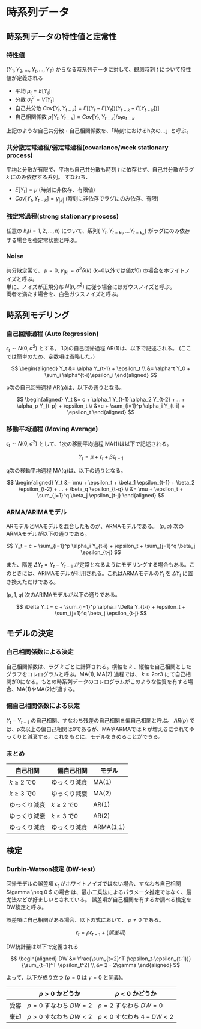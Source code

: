 # 時系列データ
## 時系列データの特性値と定常性
### 特性値
$(Y_1, Y_2, ..., Y_t,...,Y_T)$ からなる時系列データに対して、観測時刻 $t$ について特性値が定義される
- 平均 $\mu_t = E[Y_t]$
- 分散 $\sigma_t^2 = V[Y_t]$
- 自己共分散 $Cov[Y_t, Y_{t-k}] = E[(Y_t-E[Y_t])(Y_{t-k}-E[Y_{t-k}])]$
- 自己相関係数 $\rho[Y_t, Y_{t-k}] = Cov[Y_t, Y_{t-k}]/\sigma_t \sigma_{t-k}$

上記のような自己共分散・自己相関係数を、「時刻tにおけるh次の...」と呼ぶ。

### 共分散定常過程/弱定常過程(covariance/week stationary process)
平均と分散が有限で、平均も自己共分散も時刻 $t$ に依存せず、自己共分散がラグ $k$ にのみ依存する系列。
すなわち、
- $E[Y_t] = \mu$ (時刻に非依存、有限値) 
- $Cov[Y_t, Y_{t-k}] = \gamma_{|k|}$ (時刻に非依存でラグにのみ依存、有限) 

### 強定常過程(strong stationary process)
任意の $h_i (i=1,2,...,n)$ について、系列{ $Y_t,Y_{t-k_1}, ...Y_{t-k_n}$} がラグにのみ依存する場合を強定常状態と呼ぶ。

### Noise
共分散定常で、 $\mu=0$, $\gamma_{|k|} = \sigma^2\delta(k)$ (k=0以外では値が0) の場合をホワイトノイズと呼ぶ。    
単に、ノイズが正規分布 $N(\mu, \sigma^2)$ に従う場合にはガウスノイズと呼ぶ。    
両者を満たす場合を、白色ガウスノイズと呼ぶ。

## 時系列モデリング
### 自己回帰過程 (Auto Regression)
$\epsilon_t \sim N(0,\sigma^2)$ とする。
1次の自己回帰過程 AR(1)は、以下で記述される。
(ここでは簡単のため、定数項は省略した。)

$$
\begin{aligned} 
Y_t &= \alpha Y_{t-1} + \epsilon_t \\
&= \alpha^t Y_0 + \sum_i \alpha^{t-i}\epsilon_i
\end{aligned} 
$$

p次の自己回帰過程 AR(p)は、以下の通りとなる。

$$
\begin{aligned} 
Y_t &= c + \alpha_1 Y_{t-1} \alpha_2 Y_{t-2} +... + \alpha_p Y_{t-p}  + \epsilon_t \\
&=c + \sum_{i=1}^p \alpha_i Y_{t-i} + \epsilon_t
\end{aligned} 
$$

### 移動平均過程 (Moving Average)
$\epsilon_t \sim N(0,\sigma^2)$ として、1次の移動平均過程 MA(1)は以下で記述される。

$$
Y_t = \mu + \epsilon_t + \beta \epsilon_{t-1}
$$

q次の移動平均過程 MA(q)は、以下の通りとなる。

$$
\begin{aligned} 
Y_t &= \mu + \epsilon_t + \beta_1 \epsilon_{t-1} + \beta_2 \epsilon_{t-2} + ... + \beta_q \epsilon_{t-q} \\
&= \mu + \epsilon_t + \sum_{j=1}^q \beta_j \epsilon_{t-j}
\end{aligned} 
$$

### ARMA/ARIMAモデル
ARモデルとMAモデルを混合したものが、ARMAモデルである。
$(p,q)$ 次のARMAモデルが以下の通りである。

$$
Y_t = c + \sum_{i=1}^p \alpha_i Y_{t-i} + \epsilon_t + \sum_{j=1}^q \beta_j \epsilon_{t-j}
$$

また、階差 $\Delta Y_t = Y_t - Y_{t-1}$ が定常となるようにモデリングする場合もある。このときには、ARIMAモデルが利用される。これはARMAモデルの$Y_t$ を $\Delta Y_t$ に置き換えただけである。

$(p,1,q)$ 次のARIMAモデルが以下の通りである。

$$
\Delta Y_t = c + \sum_{i=1}^p \alpha_i \Delta Y_{t-i} + \epsilon_t + \sum_{j=1}^q \beta_j \epsilon_{t-j}
$$

## モデルの決定
### 自己相関係数による決定
自己相関係数は、ラグ $k$ ごとに計算される。横軸を $k$ 、縦軸を自己相関としたグラフをコレログラムと呼ぶ。MA(1), MA(2) 過程では、 $k \geq 2 or3$ にて自己相関が0になる。もとの時系列データのコレログラムがこのような性質を有する場合、MA(1)やMA(2)が適する。

### 偏自己相関係数による決定
$Y_t - Y_{t-1}$ の自己相関、すなわち残差の自己相関を偏自己相関と呼ぶ。 $AR(p)$ では、p次以上の偏自己相関は0であるが、MAやARMAでは $k$ が増えるにつれてゆっくりと減衰する。これをもとに、モデルをきめることができる。

### まとめ

|自己相関 |　偏自己相関 | モデル |
| --- | --- | --- |
|$k\geq2$ で0 | ゆっくり減衰 | MA(1) |
|$k\geq3$ で0 | ゆっくり減衰 | MA(2) |
|ゆっくり減衰 | $k\geq2$ で0 | AR(1) | 
|ゆっくり減衰 | $k\geq3$ で0 | AR(2) | 
|ゆっくり減衰 | ゆっくり減衰 | ARMA(1,1) | 

## 検定
### Durbin-Watson検定 (DW-test)
回帰モデルの誤差項 $\epsilon_t$ がホワイトノイズではない場合、すなわち自己相関 $\gamma \neq 0 $ の場合 は、最小二乗法によるパラメータ推定ではなく、最尤法などが好ましいとされている。
誤差項が自己相関を有するか調べる検定をDW検定と呼ぶ。

誤差項に自己相関がある場合、以下の式において、 $\rho \neq 0$ である。

$$
\epsilon_t = \rho \epsilon_{t-1} + (誤差項)
$$

DW統計量は以下で定義される

$$
\begin{aligned} 
DW &= \frac{\sum_{t=2}^T (\epsilon_t-\epsilon_{t-1})}{\sum_{t=1}^T \epsilon_t^2} \\
&= 2 - 2\gamma
\end{aligned} 
$$

よって、以下が成り立つ ($\rho=0$ は $\gamma=0$ と同義)。

|| $\rho>0$ かどうか| $\rho<0$ かどうか|
|---|---|---|
|受容| $\rho=0$ すなわち $DW=2$ | $\rho=2$ すなわち $DW=0$ | 
|棄却| $\rho>0$ すなわち $DW<2$ | $\rho<0$ すなわち $4-DW<2$ |

